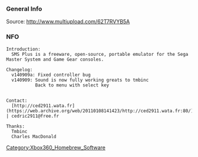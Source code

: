 ### General Info

Source: <http://www.multiupload.com/62T7RVYB5A>

### NFO

    Introduction:
      SMS Plus is a freeware, open-source, portable emulator for the Sega Master System and Game Gear consoles.

    Changelog:
      v140909a: Fixed controller bug
      v140909: Sound is now fully working greats to tmbinc
               Back to menu with select key


    Contact:
      [http://ced2911.wata.fr](https://web.archive.org/web/20110108141423/http://ced2911.wata.fr:80/) | cedric2911@free.fr

    Thanks:
      Tmbinc
      Charles MacDonald

[Category:Xbox360_Homebrew_Software](Category_Xbox360_Homebrew_Software.md "wikilink")